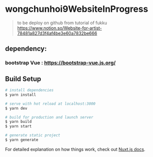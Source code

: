 # wongchunhoi9WebsiteInProgress

> to be deploy on github
from tutorial of fukku https://www.notion.so/Website-for-artist-78481a827d3f4af4be3e60a7832be666

## dependency: 
### bootstrap Vue : https://bootstrap-vue.js.org/

## Build Setup

``` bash
# install dependencies
$ yarn install

# serve with hot reload at localhost:3000
$ yarn dev

# build for production and launch server
$ yarn build
$ yarn start

# generate static project
$ yarn generate
```

For detailed explanation on how things work, check out [Nuxt.js docs](https://nuxtjs.org).

